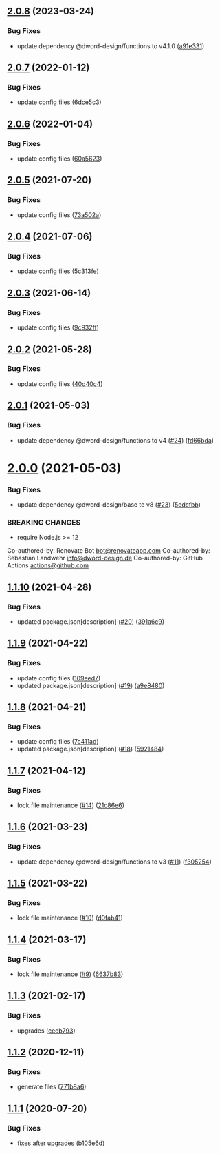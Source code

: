 ## [2.0.8](https://github.com/dword-design/github-web-extension-utils/compare/v2.0.7...v2.0.8) (2023-03-24)


### Bug Fixes

* update dependency @dword-design/functions to v4.1.0 ([a91e331](https://github.com/dword-design/github-web-extension-utils/commit/a91e331056f811bd54af817baf55a17578b8534e))

## [2.0.7](https://github.com/dword-design/github-web-extension-utils/compare/v2.0.6...v2.0.7) (2022-01-12)


### Bug Fixes

* update config files ([6dce5c3](https://github.com/dword-design/github-web-extension-utils/commit/6dce5c386b5eded74ba533dfedcbd884774dac82))

## [2.0.6](https://github.com/dword-design/github-web-extension-utils/compare/v2.0.5...v2.0.6) (2022-01-04)


### Bug Fixes

* update config files ([60a5623](https://github.com/dword-design/github-web-extension-utils/commit/60a5623368fb783403b253930e1ad16b0a17a5d5))

## [2.0.5](https://github.com/dword-design/github-web-extension-utils/compare/v2.0.4...v2.0.5) (2021-07-20)


### Bug Fixes

* update config files ([73a502a](https://github.com/dword-design/github-web-extension-utils/commit/73a502a4668dd1749110cd59c8b157bbb0ed1ae4))

## [2.0.4](https://github.com/dword-design/github-web-extension-utils/compare/v2.0.3...v2.0.4) (2021-07-06)


### Bug Fixes

* update config files ([5c313fe](https://github.com/dword-design/github-web-extension-utils/commit/5c313fe16f0aa759d2c51fe98e0804a159fac456))

## [2.0.3](https://github.com/dword-design/github-web-extension-utils/compare/v2.0.2...v2.0.3) (2021-06-14)


### Bug Fixes

* update config files ([9c932ff](https://github.com/dword-design/github-web-extension-utils/commit/9c932fff9797f477d670c240b270501030d15a1f))

## [2.0.2](https://github.com/dword-design/github-web-extension-utils/compare/v2.0.1...v2.0.2) (2021-05-28)


### Bug Fixes

* update config files ([40d40c4](https://github.com/dword-design/github-web-extension-utils/commit/40d40c471817a679beba7425deb29d17186e2a8f))

## [2.0.1](https://github.com/dword-design/github-web-extension-utils/compare/v2.0.0...v2.0.1) (2021-05-03)


### Bug Fixes

* update dependency @dword-design/functions to v4 ([#24](https://github.com/dword-design/github-web-extension-utils/issues/24)) ([fd66bda](https://github.com/dword-design/github-web-extension-utils/commit/fd66bda9d4202f8536d37fe8dd6d54df51d9f76e))

# [2.0.0](https://github.com/dword-design/github-web-extension-utils/compare/v1.1.10...v2.0.0) (2021-05-03)


### Bug Fixes

* update dependency @dword-design/base to v8 ([#23](https://github.com/dword-design/github-web-extension-utils/issues/23)) ([5edcfbb](https://github.com/dword-design/github-web-extension-utils/commit/5edcfbba578213902cc593ae6152b0642846d183))


### BREAKING CHANGES

* require Node.js >= 12

Co-authored-by: Renovate Bot <bot@renovateapp.com>
Co-authored-by: Sebastian Landwehr <info@dword-design.de>
Co-authored-by: GitHub Actions <actions@github.com>

## [1.1.10](https://github.com/dword-design/github-web-extension-utils/compare/v1.1.9...v1.1.10) (2021-04-28)


### Bug Fixes

* updated package.json[description] ([#20](https://github.com/dword-design/github-web-extension-utils/issues/20)) ([391a6c9](https://github.com/dword-design/github-web-extension-utils/commit/391a6c924234eadf2c1bf8c531829342b48a8727))

## [1.1.9](https://github.com/dword-design/github-web-extension-utils/compare/v1.1.8...v1.1.9) (2021-04-22)


### Bug Fixes

* update config files ([109eed7](https://github.com/dword-design/github-web-extension-utils/commit/109eed76a778afc1b5f73396c6787e0548704e70))
* updated package.json[description] ([#19](https://github.com/dword-design/github-web-extension-utils/issues/19)) ([a9e8480](https://github.com/dword-design/github-web-extension-utils/commit/a9e8480088be2546bb613a8a7f4a84ab0053249c))

## [1.1.8](https://github.com/dword-design/github-web-extension-utils/compare/v1.1.7...v1.1.8) (2021-04-21)


### Bug Fixes

* update config files ([7c411ad](https://github.com/dword-design/github-web-extension-utils/commit/7c411ad73873d9ba884b516ec9dbfccf1831b38a))
* updated package.json[description] ([#18](https://github.com/dword-design/github-web-extension-utils/issues/18)) ([5921484](https://github.com/dword-design/github-web-extension-utils/commit/592148411b35878834432c827fbabc95c5168da0))

## [1.1.7](https://github.com/dword-design/github-web-extension-utils/compare/v1.1.6...v1.1.7) (2021-04-12)


### Bug Fixes

* lock file maintenance ([#14](https://github.com/dword-design/github-web-extension-utils/issues/14)) ([21c86e6](https://github.com/dword-design/github-web-extension-utils/commit/21c86e668fcb21e6ac002db6fc87ac17b0768ce1))

## [1.1.6](https://github.com/dword-design/github-web-extension-utils/compare/v1.1.5...v1.1.6) (2021-03-23)


### Bug Fixes

* update dependency @dword-design/functions to v3 ([#11](https://github.com/dword-design/github-web-extension-utils/issues/11)) ([f305254](https://github.com/dword-design/github-web-extension-utils/commit/f305254d759eba6ec377ba571a1f4b2cdd10c704))

## [1.1.5](https://github.com/dword-design/github-web-extension-utils/compare/v1.1.4...v1.1.5) (2021-03-22)


### Bug Fixes

* lock file maintenance ([#10](https://github.com/dword-design/github-web-extension-utils/issues/10)) ([d0fab41](https://github.com/dword-design/github-web-extension-utils/commit/d0fab41ff80ab3aeee3410ace63377fbbd3c4bf2))

## [1.1.4](https://github.com/dword-design/github-web-extension-utils/compare/v1.1.3...v1.1.4) (2021-03-17)


### Bug Fixes

* lock file maintenance ([#9](https://github.com/dword-design/github-web-extension-utils/issues/9)) ([6637b83](https://github.com/dword-design/github-web-extension-utils/commit/6637b8322d6cea55a94ddfeaf4a15c23d24a2b68))

## [1.1.3](https://github.com/dword-design/github-web-extension-utils/compare/v1.1.2...v1.1.3) (2021-02-17)


### Bug Fixes

* upgrades ([ceeb793](https://github.com/dword-design/github-web-extension-utils/commit/ceeb793b620bcdebc59eee00afb9cf373be383f1))

## [1.1.2](https://github.com/dword-design/github-web-extension-utils/compare/v1.1.1...v1.1.2) (2020-12-11)


### Bug Fixes

* generate files ([771b8a6](https://github.com/dword-design/github-web-extension-utils/commit/771b8a6de2e047dfd716acd3eb5977238c4d60e3))

## [1.1.1](https://github.com/dword-design/github-web-extension-utils/compare/v1.1.0...v1.1.1) (2020-07-20)


### Bug Fixes

* fixes after upgrades ([b105e6d](https://github.com/dword-design/github-web-extension-utils/commit/b105e6d1151211582a6819185447a47daa6dd572))
